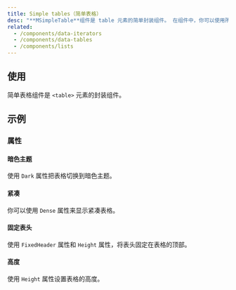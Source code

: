 ```yaml
---
title: Simple tables（简单表格）
desc: "**MSimpleTable**组件是 table 元素的简单封装组件。 在组件中，你可以使用所有常规表元素，如 **thead**，**tbody**，**tr** 等。"
related:
  - /components/data-iterators
  - /components/data-tables
  - /components/lists
---
```


## 使用

简单表格组件是 `<table>` 元素的封装组件。

<masa-example file="Examples.components.simple_tables.Usage"></masa-example>

## 示例

### 属性

#### 暗色主题

使用 `Dark` 属性把表格切换到暗色主题。

<masa-example file="Examples.components.simple_tables.Dark"></masa-example>

#### 紧凑

你可以使用 `Dense` 属性来显示紧凑表格。

<masa-example file="Examples.components.simple_tables.Dense"></masa-example>

#### 固定表头

使用 `FixedHeader` 属性和 `Height` 属性，将表头固定在表格的顶部。

<masa-example file="Examples.components.simple_tables.FixedHeader"></masa-example>

#### 高度

使用 `Height` 属性设置表格的高度。

<masa-example file="Examples.components.simple_tables.Height"></masa-example>